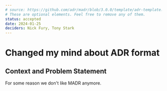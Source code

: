 ```yaml
---
# source: https://github.com/adr/madr/blob/3.0.0/template/adr-template.md
# These are optional elements. Feel free to remove any of them.
status: accepted
date: 2024-01-25
deciders: Nick Fury, Tony Stark
---
```

# Changed my mind about ADR format

## Context and Problem Statement

For some reason we don't like MADR anymore.
